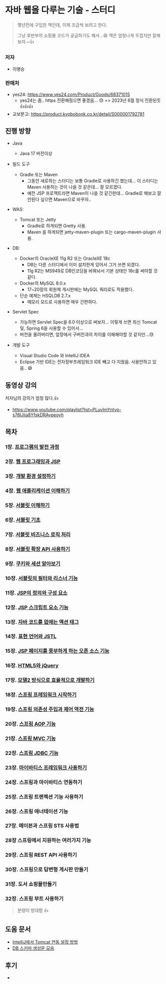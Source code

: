# 자바 웹을 다루는 기술 - 스터디

> 몇년전에 구입한 책인데,  이제 조금씩 보려고 한다.
>
> 그냥 후반부의 쇼핑몰 코드가 궁금하기도 해서 ..😄 책은 엄청나게 두껍지만 잘해보자.~👍

### 저자

* 이병승

  

### 판매처

* yes24: https://www.yes24.com/Product/Goods/68371015
  * yes24는 좀.. https 전환해줬으면 좋겠음... 😓 => 2023년 6월 정식 전환된듯 👍👍👍
* 교보문고: https://product.kyobobook.co.kr/detail/S000001792781



## 진행 방향

* Java
  * Java 17 버전이상
* 빌드 도구
  * Gradle 또는 Maven
    * 그동안 새로하는 스터디는 보통 Gradle로 사용하긴 했는데... 이 스터디는 Maven 사용하는 것이 나을 것 같은데... 잘 모르겠다.
    * 예전 JSP 프로젝트라면 Maven이 나을 것 같긴한데... Gradle로 해보고 잘 안된다 싶으면 Maven으로 바꾸자..

* WAS: 
  * Tomcat 또는 Jetty
    * Gradle로 하게되면 Gretty 사용.
    * Maven 을 하게되면 jetty-maven-plugin 또는 cargo-maven-plugin 사용.
* DB: 
  * Docker의 OracleXE 11g R2 또는 OracleXE 18c
    * DB는 다른 스터디에서 이미 설치한게 있어서 그거 쓰면 되겠다.
    * 11g R2는 MS949로 DB인코딩을 바꿔놔서 기본 상태인 18c를 써야할 것 같다.
  * Docker의 MySQL 8.0.x
    * 17~20장의 회원제 게시판에는 MySQL 쿼리로도 적용했다.
  * 단순 예제는 HSQLDB 2.7.x
    * 메모리 모드로 사용하면 매우 간편하다.
  
* Servlet Spec
  * 가능하면 Servlet Spec을 6.0 이상으로 써보자... 이렇게 쓰면 최신 Tomcat 및, Spring 6을 사용할 수 있어서...
  * 버전을 올려버리면, 앞장에서 구버전과의 차이를 이해해야할 것 같지만...😓
* 개발 도구
  * Visual Studio Code 와 IntelliJ IDEA
  * Eclipse 기반 IDE는 전자정부프레임워크 IDE 빼고 다 지웠음. 사용안하고 있음.. 😅




## 동영상 강의

저자님의 강의가 엄청 많다.👍

* https://www.youtube.com/playlist?list=PLuvImYntyp-s76lJiia8YfskDRAypeoyh



## 목차

### 1장. [프로그램의 발전 과정](chap01)

### 2장. [웹 프로그래밍과 JSP](chap02)

### 3장. [개발 환경 설정하기](chap03)

### 4장. [웹 애플리케이션 이해하기](chap04)

### 5장. [서블릿 이해하기](chap05)

### 6장. [서블릿 기초](chap06)

### 7장. [서블릿 비즈니스 로직 처리](chap07)

### 8장. [서블릿 확장 API 사용하기](chap08)

### 9장. [쿠키와 세션 알아보기](chap09)

### 10장. [서블릿의 필터와 리스너 기능](chap10)

### 11장. [JSP의 정의와 구성 요소](chap11)

### 12장. [JSP 스크립트 요소 기능](chap12)

### 13장. [자바 코드를 없애는 액션 태그](chap13)

### 14장. [표현 언어와 JSTL](chap14)

### 15장. [JSP 페이지를 풍부하게 하는 오픈 소스 기능](chap15)

### 16장. [HTML5와 jQuery](chap16)

### 17장. [모델2 방식으로 효율적으로 개발하기](chap17)

### 18장. [스프링 프레임워크 시작하기](chap18)

### 19장. [스프링 의존성 주입과 제어 역전 기능](chap19)

### 20장. [스프링 AOP 기능](chap20)

### 21장. [스프링 MVC 기능](chap21)

### 22장. [스프링 JDBC 기능](chap22)

### 23장. [마이바티스 프레임워크 사용하기](chap23)

### 24장. 스프링과 마이바티스 연동하기

### 25장. 스프링 트랜젝션 기능 사용하기

### 26장. 스프링 애너테이션 기능

### 27장. 메이븐과 스프링 STS 사용법

### 28장 스프링에서 지원하는 여러가지 기능

### 29장. 스프링 REST API 사용하기

### 30장. 스프링으로 답변형 게시판 만들기

### 31장. 도서 쇼핑몰만들기

### 32장. 스프링 부트 사용하기

> 분량이 방대함 👍



## 도움 문서

* [IntelliJ에서 Tomcat 연동 설정 방법](IntelliJ-Tomcat-Setting.md)
* [DB 스키마 생성문 모음](db-schema.md)



## 후기

* 